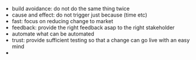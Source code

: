 - build avoidance: do not do the same thing twice
- cause and effect: do not trigger just because (time etc)
- fast: focus on reducing change to market
- feedback: provide the right feedback asap to the right stakeholder
- automate what can be automated
- trust: provide sufficient testing so that a change can go live with an easy mind
- 